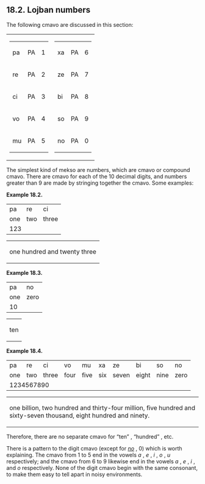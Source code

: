 <a id="section-mekso-numbers"></a>18.2. <a id="c18s2"></a>Lojban numbers
------------------------------------------------------------------------

The following cmavo are discussed in this section:

<table class="noborder"><tbody><tr><td><div class="informaltable"><table class="cmavo-list"><colgroup></colgroup><tbody><tr class="cmavo-entry"><td class="cmavo"><p class="cmavo">pa</p></td><td class="selmaho"><p class="selmaho">PA</p></td><td class="description"><p class="description">1</p></td></tr><tr class="cmavo-entry"><td class="cmavo"><p class="cmavo">re</p></td><td class="selmaho"><p class="selmaho">PA</p></td><td class="description"><p class="description">2</p></td></tr><tr class="cmavo-entry"><td class="cmavo"><p class="cmavo">ci</p></td><td class="selmaho"><p class="selmaho">PA</p></td><td class="description"><p class="description">3</p></td></tr><tr class="cmavo-entry"><td class="cmavo"><p class="cmavo">vo</p></td><td class="selmaho"><p class="selmaho">PA</p></td><td class="description"><p class="description">4</p></td></tr><tr class="cmavo-entry"><td class="cmavo"><p class="cmavo">mu</p></td><td class="selmaho"><p class="selmaho">PA</p></td><td class="description"><p class="description">5</p></td></tr></tbody></table></div></td><td><div class="informaltable"><table class="cmavo-list"><colgroup></colgroup><tbody><tr class="cmavo-entry"><td class="cmavo"><p class="cmavo">xa</p></td><td class="selmaho"><p class="selmaho">PA</p></td><td class="description"><p class="description">6</p></td></tr><tr class="cmavo-entry"><td class="cmavo"><p class="cmavo">ze</p></td><td class="selmaho"><p class="selmaho">PA</p></td><td class="description"><p class="description">7</p></td></tr><tr class="cmavo-entry"><td class="cmavo"><p class="cmavo">bi</p></td><td class="selmaho"><p class="selmaho">PA</p></td><td class="description"><p class="description">8</p></td></tr><tr class="cmavo-entry"><td class="cmavo"><p class="cmavo">so</p></td><td class="selmaho"><p class="selmaho">PA</p></td><td class="description"><p class="description">9</p></td></tr><tr class="cmavo-entry"><td class="cmavo"><p class="cmavo">no</p></td><td class="selmaho"><p class="selmaho">PA</p></td><td class="description"><p class="description">0</p></td></tr></tbody></table></div></td></tr></tbody></table>

<a id="id-1.19.4.4.1" class="indexterm"></a><a id="id-1.19.4.4.2" class="indexterm"></a><a id="id-1.19.4.4.3" class="indexterm"></a><a id="id-1.19.4.4.4" class="indexterm"></a><a id="id-1.19.4.4.5" class="indexterm"></a>The simplest kind of mekso are numbers, which are cmavo or compound cmavo. There are cmavo for each of the 10 decimal digits, and numbers greater than 9 are made by stringing together the cmavo. Some examples:

<div class="interlinear-gloss-example example">
<a id="example-random-id-LmPr"></a>

**Example 18.2. <a id="c18e2d1"></a><a id="id-1.19.4.5.1.2" class="indexterm"></a>** 

<table class="interlinear-gloss"><colgroup></colgroup><tbody><tr class="jbo"><td>pa</td><td>re</td><td>ci</td></tr><tr class="gloss"><td>one</td><td>two</td><td>three</td></tr><tr class="informalequation"><td colspan="12321"><div class="informalequation"><span class="mathphrase">123</span></div></td></tr></tbody></table>

<table class="interlinear-gloss"><tbody><tr class="para"><td colspan="12321"><p class="natlang">one hundred and twenty three</p></td></tr></tbody></table>

</div>  
<div class="interlinear-gloss-example example">
<a id="example-random-id-TNjj"></a>

**Example 18.3. <a id="c18e2d2"></a>** 

<table class="interlinear-gloss"><colgroup></colgroup><tbody><tr class="jbo"><td>pa</td><td>no</td></tr><tr class="gloss"><td>one</td><td>zero</td></tr><tr class="informalequation"><td colspan="12321"><div class="informalequation"><span class="mathphrase">10</span></div></td></tr></tbody></table>

<table class="interlinear-gloss"><tbody><tr class="para"><td colspan="12321"><p class="natlang">ten</p></td></tr></tbody></table>

</div>  
<div class="interlinear-gloss-example example">
<a id="example-random-id-gjzw"></a>

**Example 18.4. <a id="c18e2d3"></a>** 

<table class="interlinear-gloss"><colgroup></colgroup><tbody><tr class="jbo"><td>pa</td><td>re</td><td>ci</td><td>vo</td><td>mu</td><td>xa</td><td>ze</td><td>bi</td><td>so</td><td>no</td></tr><tr class="gloss"><td>one</td><td>two</td><td>three</td><td>four</td><td>five</td><td>six</td><td>seven</td><td>eight</td><td>nine</td><td>zero</td></tr><tr class="informalequation"><td colspan="12321"><div class="informalequation"><span class="mathphrase">1234567890</span></div></td></tr></tbody></table>

<table class="interlinear-gloss"><tbody><tr class="para"><td colspan="12321"><p class="natlang">one billion, two hundred and thirty-four million, five hundred and sixty-seven thousand, eight hundred and ninety.</p></td></tr></tbody></table>

</div>  

<a id="id-1.19.4.8.1" class="indexterm"></a>Therefore, there are no separate cmavo for “ten” , “hundred” , etc.

<a id="id-1.19.4.9.1" class="indexterm"></a>There is a pattern to the digit cmavo (except for _<a id="id-1.19.4.9.2.1" class="indexterm"></a>[_no_](../go01#valsi-no)_ , 0) which is worth explaining. The cmavo from 1 to 5 end in the vowels _a_ , _e_ , _i_ , _o_ , _u_ respectively; and the cmavo from 6 to 9 likewise end in the vowels _a_ , _e_ , _i_ , and _o_ respectively. None of the digit cmavo begin with the same consonant, to make them easy to tell apart in noisy environments.